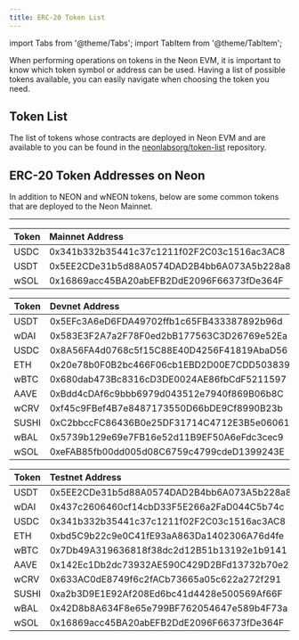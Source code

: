 ```yaml
---
title: ERC-20 Token List
---
```


import Tabs from '@theme/Tabs';
import TabItem from '@theme/TabItem';

When performing operations on tokens in the Neon EVM, it is important to know which token symbol or address can be used. Having a list of possible tokens available, you can easily navigate when choosing the token you need.


## Token List
The list of tokens whose contracts are deployed in Neon EVM and are available to you can be found in the [neonlabsorg/token-list](https://github.com/neonlabsorg/token-list/) repository.

## ERC-20 Token Addresses on Neon

<Tabs>
  <TabItem value="mainnet" label="Mainnet" default>
In addition to NEON and wNEON tokens, below are some common tokens that are deployed to the Neon Mainnet. 

---

|Token|Mainnet Address                           |
|-----|:-----------------------------------------|
|USDC |0x341b332b35441c37c1211f02F2C03c1516ac3AC8|
|USDT |0x5EE2CDe31b5d88A0574DAD2B4bb6A073A5b228a8|
|wSOL |0x16869acc45BA20abEFB2DdE2096F66373fDe364F|
  </TabItem>
  <TabItem value="devnet" label="Devnet">

|Token|Devnet Address                            |
|-----|:-----------------------------------------|
|USDT |0x5EFc3A6eD6FDA49702ffb1c65FB433387892b96d|
|wDAI |0x583E3F2A7a2F78F0ed2bB177563C3D26769e52Ea|
|USDC |0x8A56FA4d0768c5f15C88E40D4256F41819AbaD56|
|ETH  |0x20e78b0F0B2bc466F06cb1EBD2D00E7CDD503839|
|wBTC |0x680dab473Bc8316cD3DE0024AE86fbCdF5211597|
|AAVE |0xBdd4cDAf6c9bbb6979d043512e7940f869B06b8C|
|wCRV |0xf45c9FBef4B7e8487173550D66bDE9Cf8990B23b|
|SUSHI|0xC2bbccFC86436B0e25DF31714C4712E3B5e06061|
|wBAL |0x5739b129e69e7FB16e52d11B9EF50A6eFdc3cec9|
|wSOL |0xeFAB85fb00dd005d08C6759c4799cdeD1399243E|  
  </TabItem>

<TabItem value="testnet" label="Testnet">

|Token|Testnet Address                           |
|-----|:-----------------------------------------|
|USDT |0x5EE2CDe31b5d88A0574DAD2B4bb6A073A5b228a8|
|wDAI |0x437c2606460cf14cbD33F5E266a2FaD044C5b74c|
|USDC |0x341b332b35441c37c1211f02F2C03c1516ac3AC8|
|ETH  |0xbd5C9b22c9e0C41fE93aA863Da1402306A76d4fe|
|wBTC |0x7Db49A319636818f38dc2d12B51b13192e1b9141|
|AAVE |0x142Ec1Db2dc73932AE590C429D2BFd13732b70e2|
|wCRV |0x633AC0dE8749f6c2fACb73665a05c622a272f291|
|SUSHI|0xa2b3D9E1E92Af208Ed6bc41d4428e500569Af66F|
|wBAL |0x42D8b8A634F8e65e799BF762054647e589b4F73a|
|wSOL |0x16869acc45BA20abEFB2DdE2096F66373fDe364F|  
  
  </TabItem>
</Tabs>